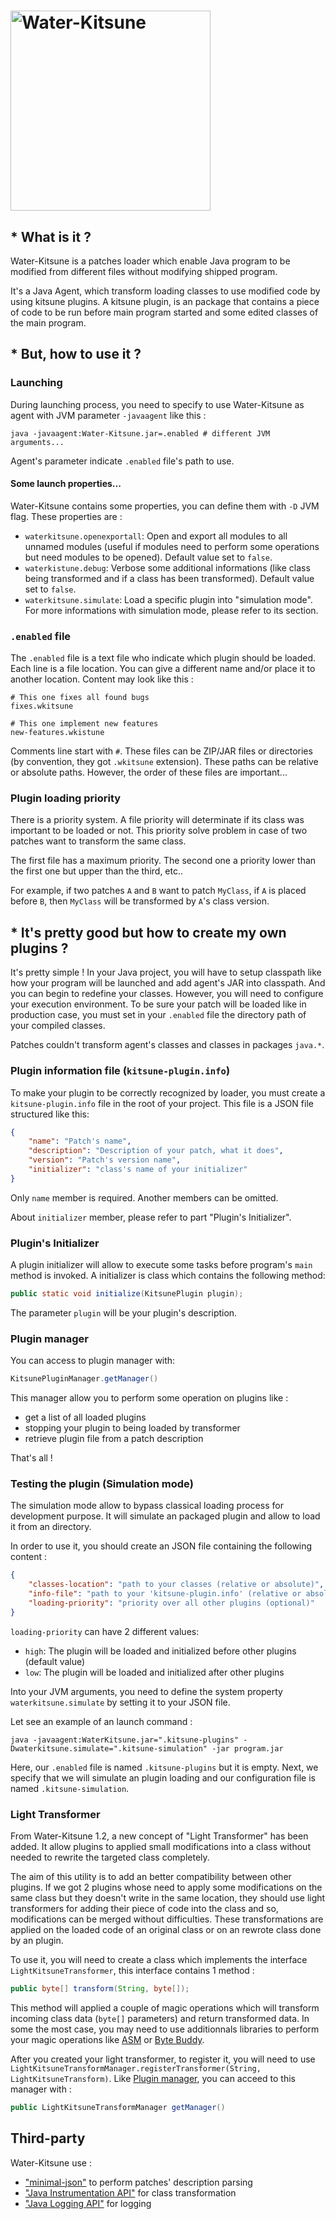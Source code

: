 <h1><img src="https://repository-images.githubusercontent.com/427630164/8e313f8f-d68f-4c1a-850c-1599a51ee915" width="320" alt="Water-Kitsune"></h1>

## * What is it ?

Water-Kitsune is a patches loader which enable Java program to be modified from different files without modifying shipped program.

It's a Java Agent, which transform loading classes to use modified code by using kitsune plugins.
A kitsune plugin, is an package that contains a piece of code to be run before main program started and some edited classes of the main program.

## * But, how to use it ?

### Launching
During launching process, you need to specify to use Water-Kitsune as agent with JVM parameter `-javaagent` like this :
```
java -javaagent:Water-Kitsune.jar=.enabled # different JVM arguments...
```
Agent's parameter indicate `.enabled` file's path to use.

#### Some launch properties...
Water-Kitsune contains some properties, you can define them with `-D` JVM flag. These properties are :
- `waterkitsune.openexportall`: Open and export all modules to all unnamed modules (useful if modules need to perform some operations but need modules to be opened). Default value set to `false`.
- `waterkistune.debug`: Verbose some additional informations (like class being transformed and if a class has been transformed). Default value set to `false`.
- `waterkitsune.simulate`: Load a specific plugin into "simulation mode". For more informations with simulation mode, please refer to its section.

### `.enabled` file
The `.enabled` file is a text file who indicate which plugin should be loaded. Each line is a file location. You can give a different name and/or place it to another location. Content may look like this :
```
# This one fixes all found bugs
fixes.wkitsune

# This one implement new features
new-features.wkistune
```

Comments line start with `#`. These files can be ZIP/JAR files or directories (by convention, they got `.wkitsune` extension). These paths can be relative or absolute paths. However, the order of these files are important...

### Plugin loading priority
There is a priority system. A file priority will determinate if its class was important to be loaded or not. This priority solve problem in case of two patches want to transform the same class.

The first file has a maximum priority. The second one a priority lower than the first one but upper than the third, etc..

For example, if two patches `A` and `B` want to patch `MyClass`, if `A` is placed before `B`, then `MyClass` will be transformed by `A`'s class version.

## * It's pretty good but how to create my own plugins ?

It's pretty simple ! In your Java project, you will have to setup classpath like how your program will be launched and add agent's JAR into classpath. And you can begin to redefine your classes. However, you will need to configure your execution environment. To be sure your patch will be loaded like in production case, you must set in your `.enabled` file the directory path of your compiled classes.

Patches couldn't transform agent's classes and classes in packages `java.*`.

### Plugin information file (`kitsune-plugin.info`)
To make your plugin to be correctly recognized by loader, you must create a `kitsune-plugin.info` file in the root of your project. This file is a JSON file structured like this:
```json
{
    "name": "Patch's name",
    "description": "Description of your patch, what it does",
    "version": "Patch's version name",
    "initializer": "class's name of your initializer"
}
```
Only `name` member is required. Another members can be omitted.

About `initializer` member, please refer to part "Plugin's Initializer".

### Plugin's Initializer
A plugin initializer will allow to execute some tasks before program's `main` method is invoked. A initializer is class which contains the following method:
```java
public static void initialize(KitsunePlugin plugin);
```
The parameter `plugin` will be your plugin's description.

### Plugin manager
You can access to plugin manager with:
```java
KitsunePluginManager.getManager()
```
This manager allow you to perform some operation on plugins like :
- get a list of all loaded plugins
- stopping your plugin to being loaded by transformer
- retrieve plugin file from a patch description

That's all !

### Testing the plugin (Simulation mode)
The simulation mode allow to bypass classical loading process for development purpose. It will simulate
an packaged plugin and allow to load it from an directory.

In order to use it, you should create an JSON file containing the following content :
```json
{
	"classes-location": "path to your classes (relative or absolute)",
	"info-file": "path to your 'kitsune-plugin.info' (relative or absolute)",
	"loading-priority": "priority over all other plugins (optional)"
}
```
`loading-priority` can have 2 different values:
* `high`: The plugin will be loaded and initialized before other plugins (default value)
* `low`: The plugin will be loaded and initialized after other plugins

Into your JVM arguments, you need to define the system property `waterkitsune.simulate` by setting it to your JSON file.

Let see an example of an launch command :
```
java -javaagent:WaterKitsune.jar=".kitsune-plugins" -Dwaterkitsune.simulate=".kitsune-simulation" -jar program.jar
```
Here, our `.enabled` file is named `.kitsune-plugins` but it is empty. Next, we specify that we will simulate an plugin loading and our configuration file is named `.kitsune-simulation`.

### Light Transformer
From Water-Kitsune 1.2, a new concept of "Light Transformer" has been added. It allow plugins to applied small modifications into a class without needed to rewrite the targeted class completely.

The aim of this utility is to add an better compatibility between other plugins.
If we got 2 plugins whose need to apply some modifications on the same class but they doesn't write in the same location, they should use light transformers for adding their piece of code into the class and so, modifications can be merged without difficulties.
These transformations are applied on the loaded code of an original class or on an rewrote class done by an plugin.

To use it, you will need to create a class which implements the interface `LightKitsuneTransformer`, this interface contains 1 method :
```java
public byte[] transform(String, byte[]);
```
This method will applied a couple of magic operations which will transform incoming class data (`byte[]` parameters) and return transformed data. In some the most case, you may need to use additionnals libraries to perform your magic operations like [ASM](https://asm.ow2.io/) or [Byte Buddy](https://bytebuddy.net/).

After you created your light transformer, to register it, you will need to use `LightKitsuneTransformManager.registerTransformer(String, LightKitsuneTransform)`. Like [Plugin manager](#plugin-manager), you can acceed to this manager with :
```java
public LightKitsuneTransformManager getManager()
```

## Third-party
Water-Kitsune use :
- ["minimal-json"](https://github.com/ralfstx/minimal-json) to perform patches' description parsing
- ["Java Instrumentation API"](https://docs.oracle.com/javase/8/docs/api/java/lang/instrument/package-summary.html) for class transformation
- ["Java Logging API"](https://docs.oracle.com/javase/8/docs/api/java/util/logging/package-summary.html) for logging
